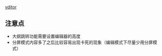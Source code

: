[vditor](https://ld246.com/article/1549638745630)


## 注意点
- 大纲跳转功能需要设置编辑器的高度
- 分屏模式内容多了之后比较容易出现卡死的现象（编辑模式下尽量少用分屏模式）
